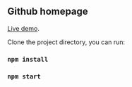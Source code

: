 ## Github homepage 
[Live demo](https://gokul-omnifood.herokuapp.com/).

Clone the project directory, you can run:
### `npm install`
### `npm start`

